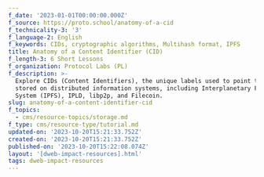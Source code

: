 ```yaml
---
f_date: '2023-01-01T00:00:00.000Z'
f_source: https://proto.school/anatomy-of-a-cid
f_technicality-3: '3'
f_language-2: English
f_keywords: CIDs, cryptographic algorithms, Multihash format, IPFS
title: Anatomy of a Content Identifier (CID)
f_length-3: 6 Short Lessons
f_organization: Protocol Labs (PL)
f_description: >-
  Explore CIDs (Content Identifiers), the unique labels used to point to data
  stored on distributed information systems, including Interplanetary File
  System (IPFS), IPLD, libp2p, and Filecoin.
slug: anatomy-of-a-content-identifier-cid
f_topics:
  - cms/resource-topics/storage.md
f_type: cms/resource-type/tutorial.md
updated-on: '2023-10-20T15:21:33.752Z'
created-on: '2023-10-20T15:21:33.752Z'
published-on: '2023-10-20T15:22:08.074Z'
layout: '[dweb-impact-resources].html'
tags: dweb-impact-resources
---
```



